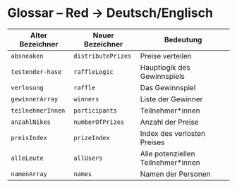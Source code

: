 # Glossar – Red → Deutsch/Englisch

| Alter Bezeichner  | Neuer Bezeichner   | Bedeutung                           |
| ----------------- | ------------------ | ----------------------------------- |
| `absneaken`       | `distributePrizes` | Preise verteilen                    |
| `testender-hase`  | `raffleLogic`      | Hauptlogik des Gewinnspiels         |
| `verlosung`       | `raffle`           | Das Gewinnspiel                     |
| `gewinnerArray`   | `winners`          | Liste der Gewinner                  |
| `teilnehmerInnen` | `participants`     | Teilnehmer\*innen                   |
| `anzahlNikes`     | `numberOfPrizes`   | Anzahl der Preise                   |
| `preisIndex`      | `prizeIndex`       | Index des verlosten Preises         |
| `alleLeute`       | `allUsers`         | Alle potenziellen Teilnehmer\*innen |
| `namenArray`      | `names`            | Namen der Personen                  |
